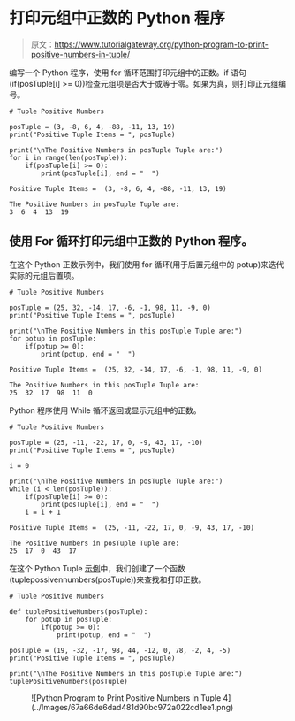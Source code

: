 # 打印元组中正数的 Python 程序

> 原文：<https://www.tutorialgateway.org/python-program-to-print-positive-numbers-in-tuple/>

编写一个 Python 程序，使用 for 循环范围打印元组中的正数。if 语句(if(posTuple[i] >= 0))检查元组项是否大于或等于零。如果为真，则打印正元组编号。

```
# Tuple Positive Numbers

posTuple = (3, -8, 6, 4, -88, -11, 13, 19)
print("Positive Tuple Items = ", posTuple)

print("\nThe Positive Numbers in posTuple Tuple are:")
for i in range(len(posTuple)):
    if(posTuple[i] >= 0):
        print(posTuple[i], end = "  ")
```

```
Positive Tuple Items =  (3, -8, 6, 4, -88, -11, 13, 19)

The Positive Numbers in posTuple Tuple are:
3  6  4  13  19 
```

## 使用 For 循环打印元组中正数的 Python 程序。

在这个 Python 正数示例中，我们使用 for 循环(用于后置元组中的 potup)来迭代实际的元组后置项。

```
# Tuple Positive Numbers

posTuple = (25, 32, -14, 17, -6, -1, 98, 11, -9, 0)
print("Positive Tuple Items = ", posTuple)

print("\nThe Positive Numbers in this posTuple Tuple are:")
for potup in posTuple:
    if(potup >= 0):
        print(potup, end = "  ")
```

```
Positive Tuple Items =  (25, 32, -14, 17, -6, -1, 98, 11, -9, 0)

The Positive Numbers in this posTuple Tuple are:
25  32  17  98  11  0 
```

Python 程序使用 While 循环返回或显示元组中的正数。

```
# Tuple Positive Numbers

posTuple = (25, -11, -22, 17, 0, -9, 43, 17, -10) 
print("Positive Tuple Items = ", posTuple)

i = 0

print("\nThe Positive Numbers in posTuple Tuple are:")
while (i < len(posTuple)):
    if(posTuple[i] >= 0):
        print(posTuple[i], end = "  ")
    i = i + 1
```

```
Positive Tuple Items =  (25, -11, -22, 17, 0, -9, 43, 17, -10)

The Positive Numbers in posTuple Tuple are:
25  17  0  43  17 
```

在这个 Python Tuple [示例](https://www.tutorialgateway.org/python-programming-examples/)中，我们创建了一个函数(tuplepossivennumbers(posTuple))来查找和打印正数。

```
# Tuple Positive Numbers

def tuplePositiveNumbers(posTuple):
    for potup in posTuple:
        if(potup >= 0):
            print(potup, end = "  ")

posTuple = (19, -32, -17, 98, 44, -12, 0, 78, -2, 4, -5) 
print("Positive Tuple Items = ", posTuple)

print("\nThe Positive Numbers in this posTuple Tuple are:")
tuplePositiveNumbers(posTuple)
```

<figure class="wp-block-image size-large">![Python Program to Print Positive Numbers in Tuple 4](../Images/67a66de6dad481d90bc972a022cd1ee1.png)</figure>